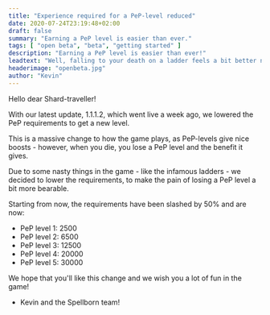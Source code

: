 ```yaml
---
title: "Experience required for a PeP-level reduced"
date: 2020-07-24T23:19:48+02:00
draft: false
summary: "Earning a PeP level is easier than ever."
tags: [ "open beta", "beta", "getting started" ]
description: "Earning a PeP level is easier than ever!"
leadtext: "Well, falling to your death on a ladder feels a bit better now!"
headerimage: "openbeta.jpg"
author: "Kevin"
---
```


Hello dear Shard-traveller!

With our latest update, 1.1.1.2, which went live a week ago, we lowered the PeP requirements to get a new level.

This is a massive change to how the game plays, as PeP-levels give nice boosts - however, when you die, you lose a PeP level and the benefit it gives.

Due to some nasty things in the game - like the infamous ladders - we decided to lower the requirements, to make the pain of losing a PeP level a bit more bearable.

Starting from now, the requirements have been slashed by 50% and are now:

- PeP level 1: 2500
- PeP level 2: 6500
- PeP level 3: 12500
- PeP level 4: 20000
- PeP level 5: 30000

We hope that you'll like this change and we wish you a lot of fun in the game!

- Kevin and the Spellborn team!
